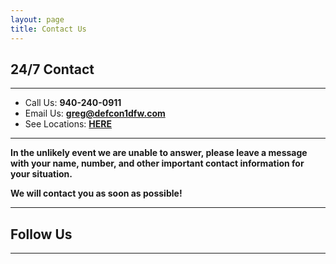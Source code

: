 ```yaml
---
layout: page
title: Contact Us
---
```


## 24/7 Contact

---
- Call Us: <strong>940-240-0911</strong>
- Email Us: <strong><a href="mailto:greg@defcon1dfw.com">greg@defcon1dfw.com</a></strong>
- See Locations: <strong><a href="{{ site.urlPrefix }}validation/locations">HERE</a><strong>

<!-- <strong>CALL NOW and get a free quote while our offer still stands!</strong> -->

---

In the unlikely event we are unable to answer, please leave a message with your name, number, and other important contact information for your situation.

We will contact you as soon as possible!

---

## Follow Us

<a href="https://facebook.com/{{ site.facebookUser }}"><span class="bi-facebook m-2" style="font-size: 4rem;"></span></a>
<a href="https://twitter.com/{{ site.xUser }}"><span class="bi-twitter-x m-2" style="font-size: 4rem;"></span></a>
<!-- <a href="https://instagram.com/{{ site.instagramUser }}"><span class="bi-instagram m-2" style="font-size: 4rem;"></span></a>
<a href="https://www.linkedin.com/company/{{ site.linkedinUser }}"><span class="bi-linkedin m-2" style="font-size: 4rem;"></span></a> -->

---
